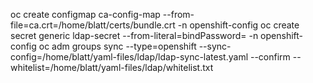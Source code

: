 oc create configmap ca-config-map --from-file=ca.crt=/home/blatt/certs/bundle.crt -n openshift-config
oc create secret generic ldap-secret --from-literal=bindPassword=<secret> -n openshift-config
oc adm groups sync --type=openshift --sync-config=/home/blatt/yaml-files/ldap/ldap-sync-latest.yaml --confirm  --whitelist=/home/blatt/yaml-files/ldap/whitelist.txt
